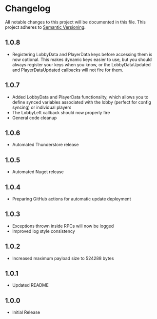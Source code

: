 # Changelog

All notable changes to this project will be documented in this file.
This project adheres to [Semantic Versioning](https://semver.org/spec/v2.0.0.html).

## 1.0.8
- Registering LobbyData and PlayerData keys before accessing them is now optional. This makes dynamic keys easier to use, but you should always register your keys when you know, or the LobbyDataUpdated and PlayerDataUpdated callbacks will not fire for them.

## 1.0.7
- Added LobbyData and PlayerData functionality, which allows you to define synced variables associated with the lobby (perfect for config syncing) or individual players
- The LobbyLeft callback should now properly fire
- General code cleanup

## 1.0.6
- Automated Thunderstore release

## 1.0.5
- Automated Nuget release

## 1.0.4
- Preparing GitHub actions for automatic update deployment

## 1.0.3
- Exceptions thrown inside RPCs will now be logged
- Improved log style consistency

## 1.0.2
- Increased maximum payload size to 524288 bytes

## 1.0.1
- Updated README

## 1.0.0
- Initial Release
